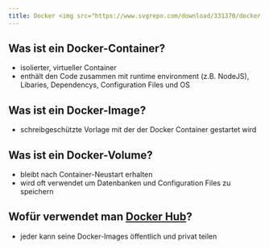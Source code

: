 ```yaml
---
title: Docker <img src="https://www.svgrepo.com/download/331370/docker.svg">
---
```


## Was ist ein Docker-Container?

- isolierter, virtueller Container
- enthält den Code zusammen mit runtime environment (z.B. NodeJS), Libaries, Dependencys, Configuration Files und OS

## Was ist ein Docker-Image?

- schreibgeschützte Vorlage mit der der Docker Container gestartet wird

## Was ist ein Docker-Volume?

- bleibt nach Container-Neustart erhalten
- wird oft verwendet um Datenbanken und Configuration Files zu speichern

## Wofür verwendet man [Docker Hub](https://hub.docker.com)?

- jeder kann seine Docker-Images öffentlich und privat teilen